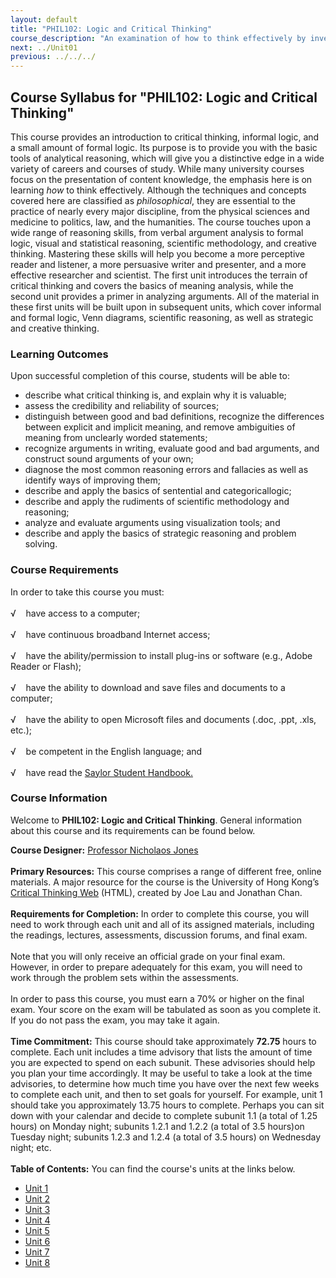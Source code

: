 ```yaml
---
layout: default
title: "PHIL102: Logic and Critical Thinking"
course_description: "An examination of how to think effectively by investigating critical modes of thinking such as formal and informal logic, meaning analysis, verbal argument analysis, visual and statistical reasoning, scientific methodology, strategic and creative thinking, and applied critical thinking."
next: ../Unit01
previous: ../../../
---
```

Course Syllabus for "PHIL102: Logic and Critical Thinking"
----------------------------------------------------------

This course provides an introduction to critical thinking, informal
logic, and a small amount of formal logic. Its purpose is to provide you
with the basic tools of analytical reasoning, which will give you a
distinctive edge in a wide variety of careers and courses of study.
While many university courses focus on the presentation of content
knowledge, the emphasis here is on learning *how* to think effectively.
Although the techniques and concepts covered here are classified as
*philosophical*, they are essential to the practice of nearly every
major discipline, from the physical sciences and medicine to politics,
law, and the humanities. The course touches upon a wide range of
reasoning skills, from verbal argument analysis to formal logic, visual
and statistical reasoning, scientific methodology, and creative
thinking. Mastering these skills will help you become a more perceptive
reader and listener, a more persuasive writer and presenter, and a more
effective researcher and scientist. The first unit introduces the
terrain of critical thinking and covers the basics of meaning analysis,
while the second unit provides a primer in analyzing arguments. All of
the material in these first units will be built upon in subsequent
units, which cover informal and formal logic, Venn diagrams, scientific
reasoning, as well as strategic and creative thinking.

### Learning Outcomes

Upon successful completion of this course, students will be able to:  

-   describe what critical thinking is, and explain why it is valuable;
-   assess the credibility and reliability of sources;
-   distinguish between good and bad definitions, recognize the
    differences between explicit and implicit meaning, and remove
    ambiguities of meaning from unclearly worded statements;
-   recognize arguments in writing, evaluate good and bad arguments, and
    construct sound arguments of your own;
-   diagnose the most common reasoning errors and fallacies as well as
    identify ways of improving them;
-   describe and apply the basics of sentential and categoricallogic;
-   describe and apply the rudiments of scientific methodology and
    reasoning;
-   analyze and evaluate arguments using visualization tools; and
-   describe and apply the basics of strategic reasoning and problem
    solving.

### Course Requirements

In order to take this course you must:  
    
 √    have access to a computer;  
    
 √    have continuous broadband Internet access;  
    
 √    have the ability/permission to install plug-ins or software (e.g.,
Adobe Reader or Flash);  
    
 √    have the ability to download and save files and documents to a
computer;  
    
 √    have the ability to open Microsoft files and documents (.doc,
.ppt, .xls, etc.);  
    
 √    be competent in the English language; and  
    
 √    have read the [Saylor Student
Handbook.](http://www.saylor.org/site/wp-content/uploads/2012/05/Saylor-StudentHandbook.pdf)

### Course Information

Welcome to **PHIL102: Logic and Critical Thinking**. General information
about this course and its requirements can be found below.  
  
 **Course Designer:** [Professor Nicholaos
Jones](http://www.saylor.org/faculty-h-n/#ProfessorNicholaosJones)  
    
 **Primary Resources:** This course comprises a range of different free,
online materials. A major resource for the course is the University of
Hong Kong’s [Critical Thinking
Web](http://philosophy.hku.hk/think/critical/improve.php) (HTML),
created by Joe Lau and Jonathan Chan.  
    
 **Requirements for Completion:** In order to complete this course, you
will need to work through each unit and all of its assigned materials,
including the readings, lectures, assessments, discussion forums, and
final exam.  
    
 Note that you will only receive an official grade on your final exam.
However, in order to prepare adequately for this exam, you will need to
work through the problem sets within the assessments.  
    
 In order to pass this course, you must earn a 70% or higher on the
final exam. Your score on the exam will be tabulated as soon as you
complete it. If you do not pass the exam, you may take it again.  
    
 **Time Commitment:** This course should take approximately **72.75**
hours to complete. Each unit includes a time advisory that lists the
amount of time you are expected to spend on each subunit. These
advisories should help you plan your time accordingly. It may be useful
to take a look at the time advisories, to determine how much time you
have over the next few weeks to complete each unit, and then to set
goals for yourself. For example, unit 1 should take you approximately
13.75 hours to complete. Perhaps you can sit down with your calendar and
decide to complete subunit 1.1 (a total of 1.25 hours) on Monday night;
subunits 1.2.1 and 1.2.2 (a total of 3.5 hours)on Tuesday night;
subunits 1.2.3 and 1.2.4 (a total of 3.5 hours) on Wednesday night;
etc.  
    
**Table of Contents:** You can find the course's units at the links below.

- [Unit 1](https://legacy.saylor.org/phil102/Unit01/)
- [Unit 2](https://legacy.saylor.org/phil102/Unit02/)
- [Unit 3](https://legacy.saylor.org/phil102/Unit03/)
- [Unit 4](https://legacy.saylor.org/phil102/Unit04/)
- [Unit 5](https://legacy.saylor.org/phil102/Unit05/)
- [Unit 6](https://legacy.saylor.org/phil102/Unit06/)
- [Unit 7](https://legacy.saylor.org/phil102/Unit07/)
- [Unit 8](https://legacy.saylor.org/phil102/Unit08/)
